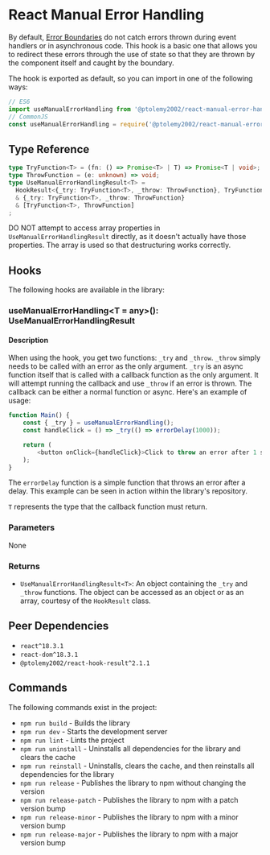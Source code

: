 # React Manual Error Handling
By default, [Error Boundaries](https://legacy.reactjs.org/docs/error-boundaries.html) do not catch errors thrown during event handlers or in asynchronous code. This hook is a basic one that allows you to redirect these errors through the use of state so that they are thrown by the component itself and caught by the boundary.

The hook is exported as default, so you can import in one of the following ways:
```javascript
// ES6
import useManualErrorHandling from '@ptolemy2002/react-manual-error-handling';
// CommonJS
const useManualErrorHandling = require('@ptolemy2002/react-manual-error-handling');
```

## Type Reference
```typescript
type TryFunction<T> = (fn: () => Promise<T> | T) => Promise<T | void>;
type ThrowFunction = (e: unknown) => void;
type UseManualErrorHandlingResult<T> =
  HookResult<{_try: TryFunction<T>, _throw: ThrowFunction}, TryFunction<T> | ThrowFunction>
  & {_try: TryFunction<T>, _throw: ThrowFunction}
  & [TryFunction<T>, ThrowFunction]
;
```

DO NOT attempt to access array properties in `UseManualErrorHandlingResult` directly, as it doesn't actually have those properties. The array is used so that destructuring works correctly.

## Hooks
The following hooks are available in the library:

### useManualErrorHandling<T = any>(): UseManualErrorHandlingResult<T>
#### Description
When using the hook, you get two functions: `_try` and `_throw`. `_throw` simply needs to be called with an error as the only argument. `_try` is an async function itself that is called with a callback function as the only argument. It will attempt running the callback and use `_throw` if an error is thrown. The callback can be either a normal function or async. Here's an example of usage:

```javascript
function Main() {
    const { _try } = useManualErrorHandling();
    const handleClick = () => _try(() => errorDelay(1000));

    return (
        <button onClick={handleClick}>Click to throw an error after 1 second</button>
    );
}
```

The `errorDelay` function is a simple function that throws an error after a delay. This example can be seen in action within the library's repository.

`T` represents the type that the callback function must return.

### Parameters
None

### Returns
- `UseManualErrorHandlingResult<T>`: An object containing the `_try` and `_throw` functions. The object can be accessed as an object or as an array, courtesy of the `HookResult` class.

## Peer Dependencies
- `react^18.3.1`
- `react-dom^18.3.1`
- `@ptolemy2002/react-hook-result^2.1.1`

## Commands
The following commands exist in the project:

- `npm run build` - Builds the library
- `npm run dev` - Starts the development server
- `npm run lint` - Lints the project
- `npm run uninstall` - Uninstalls all dependencies for the library and clears the cache
- `npm run reinstall` - Uninstalls, clears the cache, and then reinstalls all dependencies for the library
- `npm run release` - Publishes the library to npm without changing the version
- `npm run release-patch` - Publishes the library to npm with a patch version bump
- `npm run release-minor` - Publishes the library to npm with a minor version bump
- `npm run release-major` - Publishes the library to npm with a major version bump